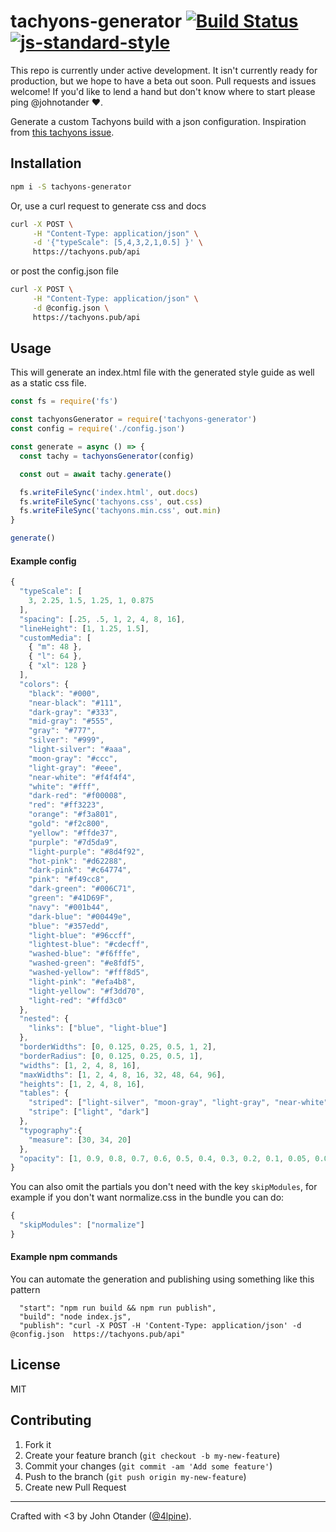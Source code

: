 # tachyons-generator [![Build Status](https://secure.travis-ci.org/tachyons-css/tachyons-generator.svg?branch=master)](https://travis-ci.org/tachyons-css/tachyons-generator) [![js-standard-style](https://img.shields.io/badge/code%20style-standard-brightgreen.svg?style=flat)](https://github.com/feross/standard)

This repo is currently under active development.
It isn't currently ready for production, but we hope to have a beta out soon.
Pull requests and issues welcome!
If you'd like to lend a hand but don't know where to start please ping @johnotander :heart:.

Generate a custom Tachyons build with a json configuration.
Inspiration from [this tachyons issue](https://github.com/tachyons-css/tachyons/issues/224).

## Installation

```bash
npm i -S tachyons-generator
```

Or, use a curl request to generate css and docs

```sh
curl -X POST \
     -H "Content-Type: application/json" \
     -d '{"typeScale": [5,4,3,2,1,0.5] }' \
     https://tachyons.pub/api
```

or post the config.json file

```sh
curl -X POST \
     -H "Content-Type: application/json" \
     -d @config.json \
     https://tachyons.pub/api
```

## Usage
This will generate an index.html file with the generated style guide as well as a static css file.

```javascript
const fs = require('fs')

const tachyonsGenerator = require('tachyons-generator')
const config = require('./config.json')

const generate = async () => {
  const tachy = tachyonsGenerator(config)

  const out = await tachy.generate()

  fs.writeFileSync('index.html', out.docs)
  fs.writeFileSync('tachyons.css', out.css)
  fs.writeFileSync('tachyons.min.css', out.min)
}

generate()
```

#### Example config

```js
{
  "typeScale": [
    3, 2.25, 1.5, 1.25, 1, 0.875
  ],
  "spacing": [.25, .5, 1, 2, 4, 8, 16],
  "lineHeight": [1, 1.25, 1.5],
  "customMedia": [
    { "m": 48 },
    { "l": 64 },
    { "xl": 128 }
  ],
  "colors": {
    "black": "#000",
    "near-black": "#111",
    "dark-gray": "#333",
    "mid-gray": "#555",
    "gray": "#777",
    "silver": "#999",
    "light-silver": "#aaa",
    "moon-gray": "#ccc",
    "light-gray": "#eee",
    "near-white": "#f4f4f4",
    "white": "#fff",
    "dark-red": "#f00008",
    "red": "#ff3223",
    "orange": "#f3a801",
    "gold": "#f2c800",
    "yellow": "#ffde37",
    "purple": "#7d5da9",
    "light-purple": "#8d4f92",
    "hot-pink": "#d62288",
    "dark-pink": "#c64774",
    "pink": "#f49cc8",
    "dark-green": "#006C71",
    "green": "#41D69F",
    "navy": "#001b44",
    "dark-blue": "#00449e",
    "blue": "#357edd",
    "light-blue": "#96ccff",
    "lightest-blue": "#cdecff",
    "washed-blue": "#f6fffe",
    "washed-green": "#e8fdf5",
    "washed-yellow": "#fff8d5",
    "light-pink": "#efa4b8",
    "light-yellow": "#f3dd70",
    "light-red": "#ffd3c0"
  },
  "nested": {
    "links": ["blue", "light-blue"]
  },
  "borderWidths": [0, 0.125, 0.25, 0.5, 1, 2],
  "borderRadius": [0, 0.125, 0.25, 0.5, 1],
  "widths": [1, 2, 4, 8, 16],
  "maxWidths": [1, 2, 4, 8, 16, 32, 48, 64, 96],
  "heights": [1, 2, 4, 8, 16],
  "tables": {
    "striped": ["light-silver", "moon-gray", "light-gray", "near-white"],
    "stripe": ["light", "dark"]
  },
  "typography":{
    "measure": [30, 34, 20]
  },
  "opacity": [1, 0.9, 0.8, 0.7, 0.6, 0.5, 0.4, 0.3, 0.2, 0.1, 0.05, 0.025, 0]
}
```

You can also omit the partials you don't need with the key `skipModules`, for example if you don't want normalize.css in the bundle you can do:

```js
{
  "skipModules": ["normalize"]
}
```

#### Example npm commands
You can automate the generation and publishing using something like this pattern
```
  "start": "npm run build && npm run publish",
  "build": "node index.js",
  "publish": "curl -X POST -H 'Content-Type: application/json' -d @config.json  https://tachyons.pub/api"
```


## License

MIT

## Contributing

1. Fork it
2. Create your feature branch (`git checkout -b my-new-feature`)
3. Commit your changes (`git commit -am 'Add some feature'`)
4. Push to the branch (`git push origin my-new-feature`)
5. Create new Pull Request

---

Crafted with <3 by John Otander ([@4lpine](https://twitter.com/4lpine)).
